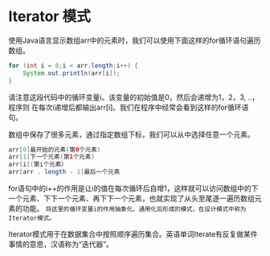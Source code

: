 # Iterator 模式
使用Java语言显示数组arr中的元素时，我们可以使用下面这样的for循环语句遍历数组。
```java
for (int i = 0;i < arr.length;i++) {
    System.out.println(arr[i]);
}
```

请注意这段代码中的循环变量i。该变量的初始值是0，然后会递增为1，2，3,
..，程序则 在每次i递增后都输出arr[i]。我们在程序中经常会看到这样的for循环语句。

数组中保存了很多元素，通过指定数组下标，我们可以从中选择任意一个元素。
```java
arr[0]最开始的元素(第0个元素)
arr[1]下一个元素(第1个元素)
arr[i](第i个元素）
arr[arr . length - 1]最后一个元素
```
for语句中的i++的作用是让i的值在每次循环后自增1，这样就可以访问数组中的下一个元素、下下一个元素、再下下一个元素，也就实现了从头至尾逐一遍历数组元素的功能。
`将这里的循环变量i的作用抽象化、通用化后形成的模式，在设计模式中称为Iterator模式。`

Iterator模式用于在数据集合中按照顺序遍历集合。英语单词Iterate有反复做某件事情的意思，汉语称为“迭代器”。

